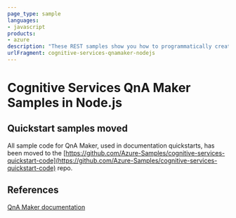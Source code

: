 ```yaml
---
page_type: sample
languages:
- javascript
products:
- azure
description: "These REST samples show you how to programmatically create,"
urlFragment: cognitive-services-qnamaker-nodejs
---
```


# Cognitive Services QnA Maker Samples in Node.js

## Quickstart samples moved

All sample code for QnA Maker, used in documentation quickstarts, has been moved to the [https://github.com/Azure-Samples/cognitive-services-quickstart-code](https://github.com/Azure-Samples/cognitive-services-quickstart-code) repo.


## References

[QnA Maker documentation](https://docs.microsoft.com/azure/cognitive-services/qnamaker/)